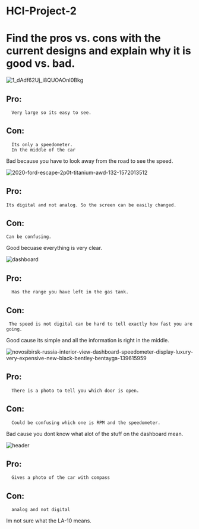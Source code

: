 # HCI-Project-2

# Find the pros vs. cons with the current designs and explain why it is good vs. bad.
![1_dAdf62Uj_i8QUOAOnI0Bkg](https://user-images.githubusercontent.com/36684794/113791855-30418700-970a-11eb-8d36-8741ff2440a0.jpeg)
## Pro:
      Very large so its easy to see.
## Con:
      Its only a speedometer.
      In the middle of the car 
      
Bad because you have to look away from the road to see the speed.

![2020-ford-escape-2p0t-titanium-awd-132-1572013512](https://user-images.githubusercontent.com/36684794/113791941-63841600-970a-11eb-9981-a5106ee2dca0.jpg)
## Pro:
    Its digital and not analog. So the screen can be easily changed.
## Con:
    Can be confusing.
Good becuase everything is very clear.

![dashboard](https://user-images.githubusercontent.com/36684794/113791946-654dd980-970a-11eb-8598-009f1f9bd2c8.png)
## Pro:
      Has the range you have left in the gas tank. 
## Con:
     The speed is not digital can be hard to tell exactly how fast you are going.
 Good cause its simple and all the information is right in the middle.
      
![novosibirsk-russia-interior-view-dashboard-speedometer-display-luxury-very-expensive-new-black-bentley-bentayga-139615959](https://user-images.githubusercontent.com/36684794/113791964-6f6fd800-970a-11eb-9220-7ca27b4f3638.jpg)
## Pro:
      There is a photo to tell you which door is open.

## Con:
      Could be confusing which one is RPM and the speedometer.
Bad cause you dont know what alot of the stuff on the dashboard mean.

![header](https://user-images.githubusercontent.com/36684794/113792119-c5448000-970a-11eb-9e78-ff8d40689681.png)
## Pro:
      Gives a photo of the car with compass 
## Con:
      analog and not digital

Im not sure what the LA-10 means. 







